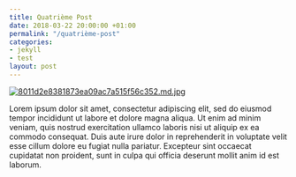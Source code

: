 ```yaml
---
title: Quatrième Post
date: 2018-03-22 20:00:00 +01:00
permalink: "/quatrième-post"
categories:
- jekyll
- test
layout: post
---
```


[![8011d2e8381873ea09ac7a515f56c352.md.jpg](https://tof.cx/images/2018/03/23/8011d2e8381873ea09ac7a515f56c352.md.jpg)](https://tof.cx/image/as2F2)

Lorem ipsum dolor sit amet, consectetur adipiscing elit,
sed do eiusmod tempor incididunt ut labore et dolore magna aliqua.
Ut enim ad minim veniam, quis nostrud exercitation ullamco laboris nisi ut aliquip
ex ea commodo consequat. Duis aute irure dolor in reprehenderit in voluptate velit esse
cillum dolore eu fugiat nulla pariatur. Excepteur sint occaecat cupidatat non proident,
sunt in culpa qui officia deserunt mollit anim id est laborum.
